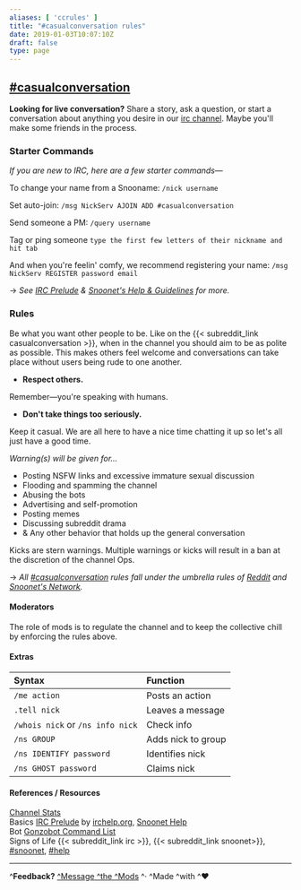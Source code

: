 ```yaml
---
aliases: [ 'ccrules' ]
title: "#casualconversation rules"
date: 2019-01-03T10:07:10Z
draft: false
type: page
---
```


## [#casualconversation](https://kiwiirc.com/client/irc.snoonet.org/casualconversation)
**Looking for live conversation?** Share a story, ask a question, or start a conversation about anything you desire in our [irc channel](https://kiwiirc.com/client/irc.snoonet.org/casualconversation). Maybe you'll make some friends in the process.

### Starter Commands 
*If you are new to IRC, here are a few starter commands*—  

To change your name from a Snooname: `/nick username`
    
Set auto-join: `/msg NickServ AJOIN ADD #casualconversation`

Send someone a PM:  `/query username`

Tag or ping someone `type the first few letters of their nickname and hit tab`

And when you're feelin' comfy, we recommend registering your name: `/msg NickServ REGISTER password email`

→ *See [IRC Prelude](http://www.irchelp.org/irchelp/new2irc.html) & [Snoonet's Help & Guidelines](/help) for more.*

### Rules
Be what you want other people to be. Like on the {{< subreddit_link casualconversation >}}, when in the channel you should aim to be as polite as possible. This makes others feel welcome and conversations can take place without users being rude to one another.

* **Respect others.**  

Remember—you're speaking with humans.


*  **Don't take things too seriously.**  

Keep it casual. We are all here to have a nice time chatting it up so let's all just have a good time.


*Warning(s) will be given for…*  

* Posting NSFW links and excessive immature sexual discussion
* Flooding and spamming the channel
* Abusing the bots
* Advertising and self-promotion
* Posting memes
* Discussing subreddit drama
* & Any other behavior that holds up the general conversation

Kicks are stern warnings. Multiple warnings or kicks will result in a ban at the discretion of the channel Ops.

→  *All [#casualconversation](https://kiwiirc.com/client/irc.snoonet.org/casualconversation) rules fall under the umbrella rules of [Reddit](https://www.reddit.com/rules) and [Snoonet's Network](/rules).*

#### **Moderators**
The role of mods is to regulate the channel and to keep the collective chill by enforcing the rules above.

#### Extras
Syntax | Function
:---|:--- 
`/me action` | Posts an action
`.tell nick` | Leaves a message
`/whois nick` or `/ns info nick` | Check info
`/ns GROUP` | Adds nick to group
`/ns IDENTIFY password` | Identifies nick
`/ns GHOST password` | Claims nick

#### References  / Resources
[Channel Stats](https://chanstats.snoonet.org/%23casualconversation.html)  
Basics [IRC Prelude](http://www.irchelp.org/irchelp/new2irc.html) by [irchelp.org](http://www.irchelp.org/), [Snoonet Help](/help)  
Bot [Gonzobot Command List](http://saxton.edwardslabs.com/)  
Signs of Life {{< subreddit_link irc >}}, {{< subreddit_link snoonet>}}, [#snoonet](https://kiwiirc.com/client/irc.snoonet.org/snoonet), [#help](https://kiwiirc.com/client/irc.snoonet.org/help)
__________________
^**Feedback?** [^Message ^the ^Mods](https://www.reddit.com/message/compose?to=%2Fr%2FCasualConversation) ^·    ^Made ^with ^♥

